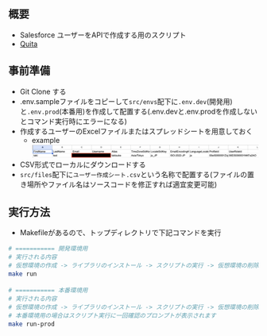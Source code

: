 ## 概要

-  Salesforce ユーザーをAPIで作成する用のスクリプト
- [Quita](https://qiita.com/Kyohei-takiyama/items/b2e3d5fcba4a15152c24)

## 事前準備

- Git Clone する
- .env.sampleファイルをコピーして`src/envs`配下に`.env.dev`(開発用)と`.env.prod`(本番用)を作成して配置する(.env.devと.env.prodを作成しないとコマンド実行時にエラーになる)
- 作成するユーザーのExcelファイルまたはスプレッドシートを用意しておく
  - example
  ![alt text](image.png)
- CSV形式でローカルにダウンロードする
- `src/files`配下に`ユーザー作成シート.csv`という名称で配置する(ファイルの置き場所やファイル名はソースコードを修正すれば適宜変更可能)


## 実行方法

- Makefileがあるので、トップディレクトリで下記コマンドを実行
```sh
# =========== 開発環境用
# 実行される内容
# 仮想環境の作成 -> ライブラリのインストール -> スクリプトの実行 -> 仮想環境の削除
make run

# =========== 本番環境用
# 実行される内容
# 仮想環境の作成 -> ライブラリのインストール -> スクリプトの実行 -> 仮想環境の削除
# 本番環境用の場合はスクリプト実行に一回確認のプロンプトが表示されます
make run-prod
```